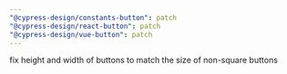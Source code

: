 ```yaml
---
"@cypress-design/constants-button": patch
"@cypress-design/react-button": patch
"@cypress-design/vue-button": patch
---
```


fix height and width of buttons to match the size of non-square buttons

